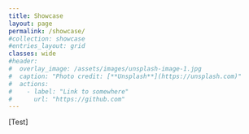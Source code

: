 ```yaml
---
title: Showcase
layout: page
permalink: /showcase/
#collection: showcase
#entries_layout: grid
classes: wide
#header:
#  overlay_image: /assets/images/unsplash-image-1.jpg
#  caption: "Photo credit: [**Unsplash**](https://unsplash.com)"
#  actions:
#    - label: "Link to somewhere"
#      url: "https://github.com"
---
```


[Test]
